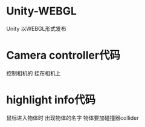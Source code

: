 # Unity-WEBGL
Unity 以WEBGL形式发布
# Camera controller代码
控制相机的 挂在相机上
# highlight info代码
鼠标进入物体时 出现物体的名字 物体要加碰撞器collider
